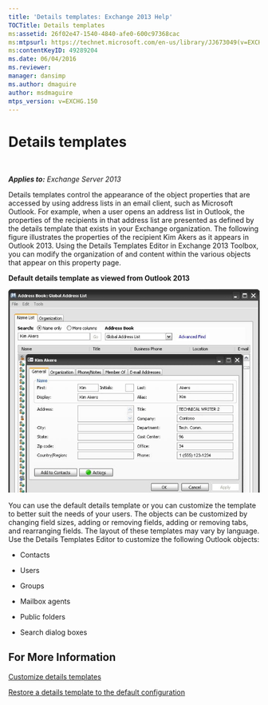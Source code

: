 ```yaml
---
title: 'Details templates: Exchange 2013 Help'
TOCTitle: Details templates
ms:assetid: 26f02e47-1540-4840-afe0-600c97368cac
ms:mtpsurl: https://technet.microsoft.com/en-us/library/JJ673049(v=EXCHG.150)
ms:contentKeyID: 49289204
ms.date: 06/04/2016
ms.reviewer: 
manager: dansimp
ms.author: dmaguire
author: msdmaguire
mtps_version: v=EXCHG.150
---
```


# Details templates

 

_**Applies to:** Exchange Server 2013_


Details templates control the appearance of the object properties that are accessed by using address lists in an email client, such as Microsoft Outlook. For example, when a user opens an address list in Outlook, the properties of the recipients in that address list are presented as defined by the details template that exists in your Exchange organization. The following figure illustrates the properties of the recipient Kim Akers as it appears in Outlook 2013. Using the Details Templates Editor in Exchange 2013 Toolbox, you can modify the organization of and content within the various objects that appear on this property page.

**Default details template as viewed from Outlook 2013**

![Default details template in Outlook 2007](images/JJ673049.a0af8aca-663d-4702-ab2f-9a342f481cdf(EXCHG.150).gif "Default details template in Outlook 2007")

You can use the default details template or you can customize the template to better suit the needs of your users. The objects can be customized by changing field sizes, adding or removing fields, adding or removing tabs, and rearranging fields. The layout of these templates may vary by language. Use the Details Templates Editor to customize the following Outlook objects:

  - Contacts

  - Users

  - Groups

  - Mailbox agents

  - Public folders

  - Search dialog boxes

## For More Information

[Customize details templates](customize-details-templates-exchange-2013-help.md)

[Restore a details template to the default configuration](restore-a-details-template-to-the-default-configuration-exchange-2013-help.md)

